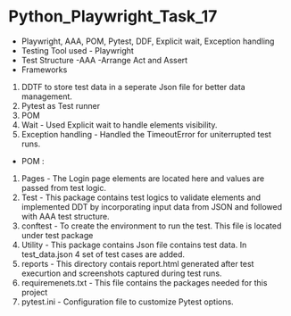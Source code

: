 # Python_Playwright_Task_17
* Playwright, AAA, POM, Pytest, DDF, Explicit wait, Exception handling
* Testing Tool used - Playwright
* Test Structure -AAA -Arrange Act and Assert
* Frameworks
1. DDTF to store test data in a seperate Json file for better data management.
2. Pytest as Test runner
3. POM
4. Wait - Used Explicit wait to handle elements visibility.
5. Exception handling - Handled the TimeoutError for uniterrupted test runs.
* POM :
1. Pages - The Login page elements are located here and values are passed from test logic.
2. Test - This package contains test logics to validate elements and implemented DDT by incorporating input data from JSON and followed with AAA test structure.
3. conftest - To create the environment to run the test. This file is located under test package
4. Utility - This package contains Json file contains test data. In test_data.json 4 set of test cases are added.
5. reports - This directory contais report.html generated after test execurtion and screenshots captured during test runs.
6. requiremenets.txt - This file contains the packages needed for this project
7. pytest.ini - Configuration file to customize Pytest options.  

